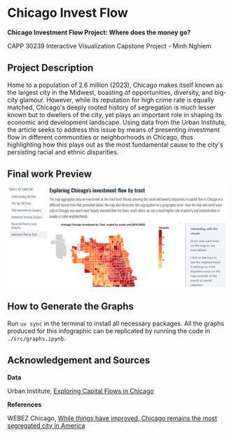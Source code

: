 # Chicago Invest Flow
**Chicago Investment Flow Project: Where does the money go?**

CAPP 30239 Interactive Visualization Capstone Project - Minh Nghiem

## Project Description
Home to a population of 2.6 million (2023), Chicago makes itself known as the largest city in the Midwest, boasting of opportunities, diversity, and big-city glamour. However, while its reputation for high crime rate is equally matched, Chicago's deeply rooted history of segregation is much lesser known but to dwellers of the city, yet plays an important role in shaping its economic and development landscape. Using data from the Urban Institute, the article seeks to address this issue by means of presenting investment flow in different communities or neighborhoods in Chicago, thus highlighting how this plays out as the most fundamental cause to the city's persisting racial and ethnic disparities.

## Final work Preview

![Webpage Map Preview](./scratch/project_preview.png)

## How to Generate the Graphs

 Run `uv sync` in the terminal to install all necessary packages. All the graphs produced for this infographic can be replicated by running the code in `./src/graphs.ipynb`.

## Acknowledgement and Sources
**Data**

Urban Institute, [Exploring Capital Flows in Chicago](https://datacatalog.urban.org/dataset/exploring-capital-flows-chicago)

**References**

WEBEZ Chicago, [While things have improved, Chicago remains the most segregated city in America](https://www.wbez.org/race-class-communities/2023/06/19/chicago-remains-the-most-segregated-big-city-in-america)